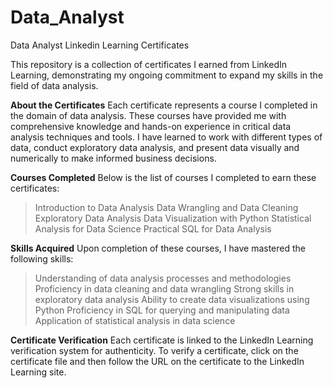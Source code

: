 # Data_Analyst
Data Analyst Linkedin Learning Certificates

This repository is a collection of certificates I earned from LinkedIn Learning, demonstrating my ongoing commitment to expand my skills in the field of data analysis.

**About the Certificates**
Each certificate represents a course I completed in the domain of data analysis. These courses have provided me with comprehensive knowledge and hands-on experience in critical data analysis techniques and tools. I have learned to work with different types of data, conduct exploratory data analysis, and present data visually and numerically to make informed business decisions.

**Courses Completed**
Below is the list of courses I completed to earn these certificates:

> Introduction to Data Analysis
> Data Wrangling and Data Cleaning
> Exploratory Data Analysis
> Data Visualization with Python
> Statistical Analysis for Data Science
> Practical SQL for Data Analysis

**Skills Acquired**
Upon completion of these courses, I have mastered the following skills:

> Understanding of data analysis processes and methodologies
> Proficiency in data cleaning and data wrangling
> Strong skills in exploratory data analysis
> Ability to create data visualizations using Python
> Proficiency in SQL for querying and manipulating data
> Application of statistical analysis in data science

**Certificate Verification**
Each certificate is linked to the LinkedIn Learning verification system for authenticity. To verify a certificate, click on the certificate file and then follow the URL on the certificate to the LinkedIn Learning site.
